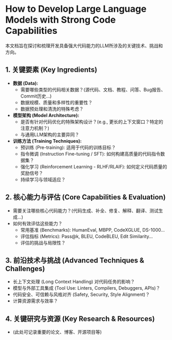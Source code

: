 # How to Develop Large Language Models with Strong Code Capabilities

本文档旨在探讨和梳理开发具备强大代码能力的LLM所涉及的关键技术、挑战和方向。

## 1. 关键要素 (Key Ingredients)

*   **数据 (Data):**
    *   需要哪些类型的代码相关数据？(源代码、文档、教程、问答、Bug报告、Commit历史...)
    *   数据规模、质量和多样性的重要性？
    *   数据预处理和清洗的特殊考虑？
*   **模型架构 (Model Architecture):**
    *   是否有针对代码优化的特殊架构设计？(e.g., 更长的上下文窗口？特定的注意力机制？)
    *   与通用LLM架构的主要异同？
*   **训练方法 (Training Techniques):**
    *   预训练 (Pre-training): 适用于代码的训练目标？
    *   指令微调 (Instruction Fine-tuning / SFT): 如何构建高质量的代码指令数据集？
    *   强化学习 (Reinforcement Learning - RLHF/RLAIF): 如何定义代码质量的奖励信号？
    *   持续学习与领域适应？

## 2. 核心能力与评估 (Core Capabilities & Evaluation)

*   需要关注哪些核心代码能力？(代码生成、补全、修复、解释、翻译、测试生成...)
*   如何有效评估这些能力？
    *   常用基准 (Benchmarks): HumanEval, MBPP, CodeXGLUE, DS-1000...
    *   评估指标 (Metrics): Pass@k, BLEU, CodeBLEU, Edit Similarity...
    *   评估的挑战与局限性？

## 3. 前沿技术与挑战 (Advanced Techniques & Challenges)

*   长上下文处理 (Long Context Handling) 对代码任务的影响？
*   模型与外部工具集成 (Tool Use: Linters, Compilers, Debuggers, APIs)？
*   代码安全、可信赖与风格对齐 (Safety, Security, Style Alignment)？
*   计算资源需求与效率？

## 4. 关键研究与资源 (Key Research & Resources)

*   (此处可记录重要的论文、博客、开源项目等) 